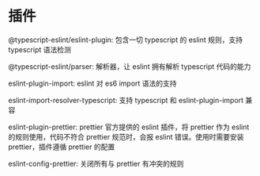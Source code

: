 # 插件

@typescript-eslint/eslint-plugin: 包含一切 typescript 的 eslint 规则，支持 typescript 语法检测 <br>

@typescript-eslint/parser: 解析器，让 eslint 拥有解析 typescript 代码的能力 <br>
 
eslint-plugin-import: eslint 对 es6 import 语法的支持 <br>

eslint-import-resolver-typescript: 支持 typescript 和 eslint-plugin-import 兼容 <br>

eslint-plugin-prettier: prettier 官方提供的 eslint 插件，将 prettier 作为 eslint 的规则使用，代码不符合 prettier 规范时，会报 eslint 错误。使用时需要安装 prettier，插件遵循 prettier 的配置 <br>

eslint-config-prettier: 关闭所有与 prettier 有冲突的规则 <br>

